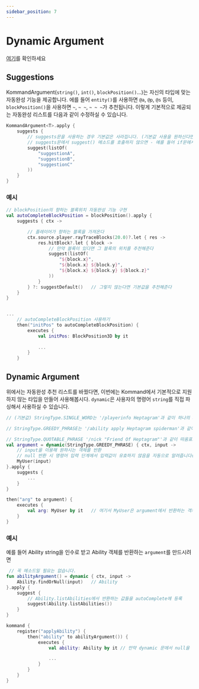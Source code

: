 ```yaml
---
sidebar_position: 7
---
```


# Dynamic Argument

[여기](https://github.com/monun/kommand/blob/master/kommand-plugin/src/main/kotlin/io/github/monun/kommand/plugin/KommandPlugin.kt)를 확인하세요

## Suggestions
KommandArgument(`string()`, `int()`, `blockPosition()`...)는 자신의 타입에 맞는 자동완성 기능을 제공합니다. 에를 들어 `entity()`를 사용하면 `@a`, `@p`, `@s` 등이, `blockPosition()`을 사용하면 `~`, `~ ~`, `~ ~ ~`가 추천됩니다. 이렇게 기본적으로 제공되는 자동완성 리스트를 다음과 같이 수정하실 수 있습니다.
```kotlin
KommandArgument<T>.apply {
    suggests {
        // suggests문을 사용하는 경우 기본값은 사라집니다. (기본값 사용을 원하신다면 suggestDefault()를 호출하세요)
        // suggests문에서 suggest() 메소드를 호출하지 않으면 - 예를 들어 if문에서만 suggests를 호출하는 경우 - 아무것도 추천되지 않습니다.
        suggest(listOf(
            "suggestionA",
            "suggestionB",
            "suggestionC"
        ))
    }
}
```

### 예시
```kotlin
// blockPosition의 향하는 블록위치 자동완성 기능 구현
val autoCompleteBlockPosition = blockPosition().apply {
    suggests { ctx ->

        // 플레이어가 향하는 블록을 가져온다
        ctx.source.player.rayTraceBlocks(20.0)?.let { res ->
            res.hitBlock?.let { block ->
                // 만약 블록이 있다면 그 블록의 위치를 추천해준다
                suggest(listOf(
                    "${block.x}",
                    "${block.x} ${block.y}",
                    "${block.x} ${block.y} ${block.z}"
                ))
            }
        } ?: suggestDefault()   // 그렇지 않는다면 기본값을 추천해준다
    }
}


...
    // autoCompleteBlockPosition 사용하기
    then("initPos" to autoCompleteBlockPosition) {
        executes {
            val initPos: BlockPosition3D by it
            
            ...
        }
    }
```

## Dynamic Argument
위에서는 자동완성 추천 리스트를 바꿨다면, 이번에는 Kommand에서 기본적으로 지원하지 않는 타입을 만들어 사용해봅시다. `dynamic`은 사용자의 명령어 `string`를 직접 파싱해서 사용하실 수 있습니다. 
```kotlin
// (기본값) StringType.SINGLE_WORD는 '/playerinfo Heptagram'과 같이 하나의 argument를 사용하실 수 있고, 이 같은 경우, `input`인수는 'Heptagram'를 반환합니다. 

// StringType.GREEDY_PHRASE는 '/ability apply Heptagram spiderman'과 같이 여러개의 argument를 사용하실 수 있고, 이 같은 경우, `input`인수는 'apply Heptagram spiderman'를 반환합니다. 

// StringType.QUOTABLE_PHRASE '/nick "Friend Of Heptagram"'과 같이 따옴표로 둘러쌓인 하나의 argument를 사용하실 수 있고, 이 같은 경우, `input`인수는 'Friend Of Heptagram'을 반환합니다. 
val argument = dynamic(StringType.GREEDY_PHRASE) { ctx, input ->
    // input을 이용해 원하시는 객체를 반환
    // null 반환 시 명령어 입력 단계에서 입력값이 유효하지 않음을 자동으로 알려줍니다(빨간 경고문)
    MyUser(input)
}.apply {
    suggests {
        ...
    }
}

then("arg" to argument) {
    executes {
        val arg: MyUser by it   // 여기서 MyUser은 argument에서 반환하는 객체
    }
}
```


### 예시
예를 들어 Ability string을 인수로 받고 Ability 객체를 반환하는 `argument`를 만드시려면
```kotlin
 // 꼭 메소드일 필요는 없습니다. 
fun abilityArgument() = dynamic { ctx, input ->
    Ability.findOrNull(input)   // Ability
}.apply {
    suggest {
        // Ability.listAbilities에서 반환하는 값들을 autoComplete에 등록
        suggest(Ability.listAbilities())
    }
}

kommand {
    register("applyAbility") {
        then("ability" to abilityArgument()) {
            executes {
                val ability: Ability by it // 만약 dynamic 문에서 null을 반환했다면 실행되지 않으니 null-check 하실 필요는 없습니다

                ...
            }
        }
    }
}
```